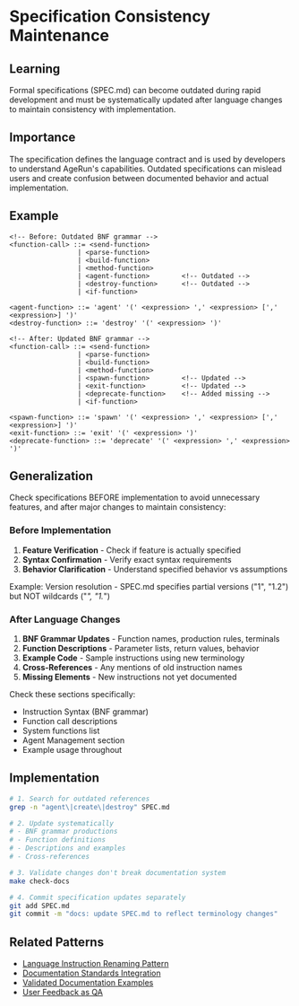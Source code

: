 # Specification Consistency Maintenance

## Learning
Formal specifications (SPEC.md) can become outdated during rapid development and must be systematically updated after language changes to maintain consistency with implementation.

## Importance
The specification defines the language contract and is used by developers to understand AgeRun's capabilities. Outdated specifications can mislead users and create confusion between documented behavior and actual implementation.

## Example
```bnf
<!-- Before: Outdated BNF grammar -->
<function-call> ::= <send-function>
                 | <parse-function>
                 | <build-function>
                 | <method-function>
                 | <agent-function>        <!-- Outdated -->
                 | <destroy-function>      <!-- Outdated -->
                 | <if-function>

<agent-function> ::= 'agent' '(' <expression> ',' <expression> [',' <expression>] ')'
<destroy-function> ::= 'destroy' '(' <expression> ')'

<!-- After: Updated BNF grammar -->
<function-call> ::= <send-function>
                 | <parse-function>
                 | <build-function>
                 | <method-function>
                 | <spawn-function>        <!-- Updated -->
                 | <exit-function>         <!-- Updated -->
                 | <deprecate-function>    <!-- Added missing -->
                 | <if-function>

<spawn-function> ::= 'spawn' '(' <expression> ',' <expression> [',' <expression>] ')'
<exit-function> ::= 'exit' '(' <expression> ')'
<deprecate-function> ::= 'deprecate' '(' <expression> ',' <expression> ')'
```

## Generalization
Check specifications BEFORE implementation to avoid unnecessary features, and after major changes to maintain consistency:

### Before Implementation
1. **Feature Verification** - Check if feature is actually specified
2. **Syntax Confirmation** - Verify exact syntax requirements  
3. **Behavior Clarification** - Understand specified behavior vs assumptions

Example: Version resolution - SPEC.md specifies partial versions ("1", "1.2") but NOT wildcards ("*", "1.*")

### After Language Changes

1. **BNF Grammar Updates** - Function names, production rules, terminals
2. **Function Descriptions** - Parameter lists, return values, behavior
3. **Example Code** - Sample instructions using new terminology
4. **Cross-References** - Any mentions of old instruction names
5. **Missing Elements** - New instructions not yet documented

Check these sections specifically:
- Instruction Syntax (BNF grammar)
- Function call descriptions
- System functions list
- Agent Management section
- Example usage throughout

## Implementation
```bash
# 1. Search for outdated references
grep -n "agent\|create\|destroy" SPEC.md

# 2. Update systematically
# - BNF grammar productions
# - Function definitions
# - Descriptions and examples
# - Cross-references

# 3. Validate changes don't break documentation system
make check-docs

# 4. Commit specification updates separately
git add SPEC.md
git commit -m "docs: update SPEC.md to reflect terminology changes"
```

## Related Patterns
- [Language Instruction Renaming Pattern](language-instruction-renaming-pattern.md)
- [Documentation Standards Integration](documentation-standards-integration.md)
- [Validated Documentation Examples](validated-documentation-examples.md)
- [User Feedback as QA](user-feedback-as-qa.md)